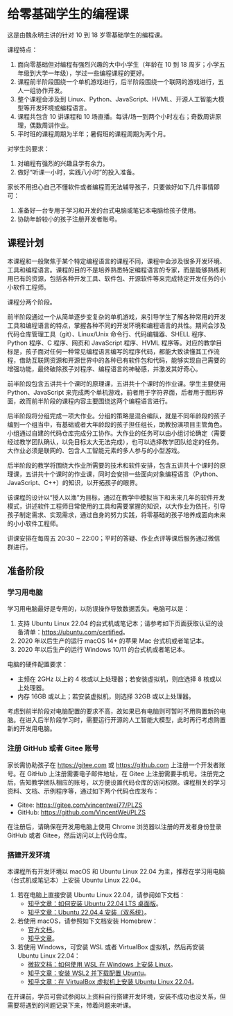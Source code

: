 # 给零基础学生的编程课

这是由魏永明主讲的针对 10 到 18 岁零基础学生的编程课。

课程特点：

1. 面向零基础但对编程有强烈兴趣的大中小学生（年龄在 10 到 18 周岁；小学五年级到大学一年级），学过一些编程课程的更好。
1. 课程前半阶段围绕一个单机游戏进行，后半阶段围绕一个联网的游戏进行，五人一组协作开发。
1. 整个课程会涉及到 Linux、Python、JavaScript、HVML、开源人工智能大模型等开发环境或编程语言。
1. 课程共包含 10 讲课程和 10 场直播。每讲/场一到两个小时左右；奇数周讲原理，偶数周讲作业。
1. 平时班的课程周期为半年；暑假班的课程周期为两个月。

对学生的要求：

1. 对编程有强烈的兴趣且学有余力。
1. 做好“听课一小时，实践八小时”的投入准备。

家长不用担心自己不懂软件或者编程而无法辅导孩子，只要做好如下几件事情即可：

1. 准备好一台专用于学习和开发的台式电脑或笔记本电脑给孩子使用。
1. 协助年龄较小的孩子注册开发者账号。

## 课程计划

本课程和一般聚焦于某个特定编程语言的课程不同，课程中会涉及很多开发环境、工具和编程语言。课程的目的不是培养熟悉特定编程语言的专家，而是能够熟练利用已有的资源，包括各种开发工具、软件包、开源软件等来完成特定开发任务的小小软件工程师。

课程分两个阶段。

前半阶段通过一个从简单逐步变复杂的单机游戏，来引导学生了解各种常用的开发工具和编程语言的特点，掌握各种不同的开发环境和编程语言的共性。期间会涉及代码仓库管理工具（git）、Linux/Unix 命令行、代码编辑器、SHELL 程序、Python 程序、C 程序、网页和 JavaScript 程序、HVML 程序等。对应的教学目标是，孩子面对任何一种常见编程语言编写的程序代码，都能大致读懂其工作流程，借助互联网资源和开源世界中的各种已有软件包和代码，能够实现自己需要的增强功能，最终破除孩子对程序、编程语言的神秘感，并激发其好奇心。

前半阶段包含五讲共十个课时的原理课，五讲共十个课时的作业课。学生主要使用 Python、JavaScript 来完成两个单机游戏，前者用于字符界面，后者用于图形界面，故而前半阶段的课程内容主要围绕这两个编程语言进行。

后半阶段将分组完成一项大作业。分组的策略是混合编队，就是不同年龄段的孩子编到一个组当中，有基础或者大年龄段的孩子担任组长，助教扮演项目主管角色。小组通过自建的代码仓库完成分工协作。大作业的任务可以由小组讨论确定（需要经过教学团队确认，以免目标太大无法完成），也可以选择教学团队给定的任务。大作业必须是联网的、包含人工智能元素的多人参与的小型游戏。

后半阶段的教学将围绕大作业所需要的技术和软件安排，包含五讲共十个课时的原理课，五讲共十个课时的作业课，同时会安排一些面向对象编程语言（Python、JavaScript、C++）的知识，以开拓孩子的眼界。

该课程的设计以“授人以渔”为目标，通过在教学中模拟当下和未来几年的软件开发模式，讲述软件工程师日常使用的工具和需要掌握的知识，以大作业为依托，引导孩子制定需求、实现需求，通过自身的努力实践，将零基础的孩子培养成面向未来的小小软件工程师。

讲课安排在每周五 20:30 ~ 22:00；平时的答疑、作业点评等课后服务通过微信群进行。

## 准备阶段

### 学习用电脑

学习用电脑最好是专用的，以防误操作导致数据丢失。电脑可以是：

1. 支持 Ubuntu Linux 22.04 的台式机或笔记本；请参考如下页面获取认证的设备清单：<https://ubuntu.com/certified>。
1. 2020 年以后生产的运行 macOS 14+ 的苹果 Mac 台式机或者笔记本。
1. 2020 年以后生产的运行 Windows 10/11 的台式机或者笔记本。

电脑的硬件配置要求：

- 主频在 2GHz 以上的 4 核或以上处理器；若安装虚拟机，则应选择 8 核或以上处理器。
- 内存 16GB 或以上；若安装虚拟机，则选择 32GB 或以上处理器。

考虑到前半阶段对电脑配置的要求不高，故如果已有电脑则可暂时不用购置新的电脑。在进入后半阶段学习时，需要运行开源的人工智能大模型，此时再行考虑购置新的开发用电脑。

### 注册 GitHub 或者 Gitee 账号

家长需协助孩子在 <https://gitee.com> 或 <https://github.com> 上注册一个开发者账号。在 GitHub 上注册需要电子邮件地址，在 Gitee 上注册需要手机号。注册完之后，告知教学团队相应的账号，以方便设置代码仓库的访问权限。课程相关的学习资料、文档、示例程序等，通过如下两个代码仓库发布：

- Gitee: <https://gitee.com/vincentwei77/PLZS>
- GitHub: <https://github.com/VincentWei/PLZS>

在注册后，请确保在开发用电脑上使用 Chrome 浏览器以注册的开发者身份登录 GitHub 或者 Gitee，然后访问以上代码仓库。

### 搭建开发环境

本课程所有开发环境以 macOS 和 Ubuntu Linux 22.04 为主，推荐在学习用电脑（台式机或笔记本）上安装 Ubuntu Linux 22.04。

1. 若在电脑上直接安装 Ubuntu Linux 22.04，请参阅如下文档：
   - [知乎文章：如何安装 Ubuntu 22.04 LTS 桌面版](https://zhuanlan.zhihu.com/p/569347838)。
   - [知乎文章：Ubuntu 22.04.4 安装（双系统）](https://zhuanlan.zhihu.com/p/536994892)。
1. 若使用 macOS，请参照如下文档安装 Homebrew：
   - [官方文档](https://brew.sh/zh-cn/)。
   - [知乎文章](https://zhuanlan.zhihu.com/p/372576355)。
1. 若使用 Windows，可安装 WSL 或者 VirtualBox 虚拟机，然后再安装 Ubuntu Linux 22.04：
   - [微软文档：如何使用 WSL 在 Windows 上安装 Linux](https://learn.microsoft.com/zh-cn/windows/wsl/install)。
   - [知乎文章：安装 WSL2 并下载配置 Ubuntu](https://zhuanlan.zhihu.com/p/348813745)。
   - [知乎文章：在 VirtualBox 虚拟机上安装 Ubuntu Linux 22.04](https://zhuanlan.zhihu.com/p/600668604)。

在开课前，学员可尝试参阅以上资料自行搭建开发环境，安装不成功也没关系，但需要将遇到的问题记录下来，带着问题来听课。

